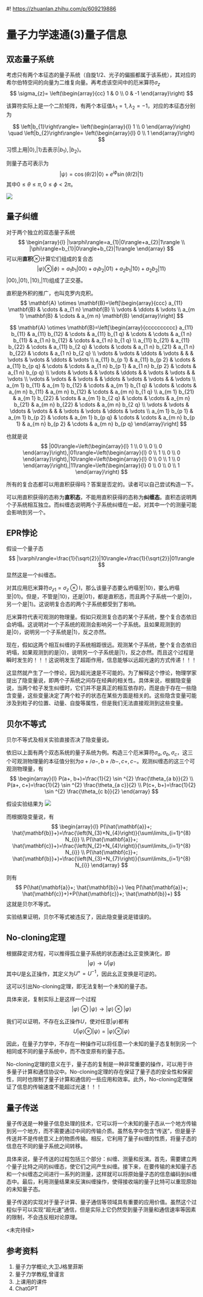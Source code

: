 #! https://zhuanlan.zhihu.com/p/609219886
# 量子力学速通(3)量子信息

## 双态量子系统

考虑只有两个本征态的量子系统（自旋1/2、光子的偏振都属于该系统），其对应的希尔伯特空间的向量为二维复向量。再考虑该空间中的厄米算符$\sigma_{z}$
$$
\sigma_{z}=
\left(\begin{array}{cc}
1 & 0 \\
0 & -1
\end{array}\right)
$$

该算符实际上是一个二阶矩阵，有两个本征值$\lambda_{1}=1,\lambda_{2}=-1$，对应的本征态分别为

$$
\left|b_{1}\right\rangle=
\left(\begin{array}{l}
1 \\
0
\end{array}\right) \quad
\left|b_{2}\right\rangle=
\left(\begin{array}{l}
0 \\
1
\end{array}\right)
$$
习惯上用$|0\rangle,|1\rangle$去表示$\left|b_{1}\right\rangle,\left|b_{2}\right\rangle$。

则量子态可表示为
$$
|\psi\rangle=\cos (\theta / 2)|0\rangle+e^{i \phi} \sin (\theta / 2)|1\rangle
$$
其中$0 \leq \theta \leq \pi,0 \leq \phi<2 \pi$。

![](PasteImage/2023-02-24-16-57-24.png)


## 量子纠缠

<!-- 
对于一个双态量子系统，可能的量子态为$|0\rangle,|1\rangle$。当有两个这样的系统时，可能的量子态为$|00\rangle,|01\rangle,|10\rangle,|11\rangle$；三个这样的系统时，可能的量子态为$|000\rangle,|001\rangle,|010\rangle,|011\rangle,|100\rangle,|101\rangle,|110\rangle,|111\rangle$。 -->

对于两个独立的双态量子系统
$$
\begin{array}{l}
|\varphi\rangle=a_{1}|0\rangle+a_{2}|1\rangle \\
|\phi\rangle=b_{1}|0\rangle+b_{2}|1\rangle
\end{array}
$$
可以用**直积**$\otimes$计算它们组成的复合态
$$
|\varphi\rangle \otimes|\phi\rangle= a_{1} b_{1}|00\rangle+a_{1} b_{2}|01\rangle+a_{2} b_{1}|10\rangle+a_{2} b_{2}|11\rangle
$$
$|00\rangle,|01\rangle,|10\rangle,|11\rangle$组成了正交基。

直积是外积的推广，也叫克罗内克积。
$$
\mathbf{A} \otimes \mathbf{B}=\left[\begin{array}{ccc}
a_{11} \mathbf{B} & \cdots & a_{1 n} \mathbf{B} \\
\vdots & \ddots & \vdots \\
a_{m 1} \mathbf{B} & \cdots & a_{m n} \mathbf{B}
\end{array}\right]
$$

$$
\mathbf{A} \otimes \mathbf{B}=\left[\begin{array}{cccccccccc}
a_{11} b_{11} & a_{11} b_{12} & \cdots & a_{11} b_{1 q} & \cdots & \cdots & a_{1 n} b_{11} & a_{1 n} b_{12} & \cdots & a_{1 n} b_{1 q} \\
a_{11} b_{21} & a_{11} b_{22} & \cdots & a_{11} b_{2 q} & \cdots & \cdots & a_{1 n} b_{21} & a_{1 n} b_{22} & \cdots & a_{1 n} b_{2 q} \\
\vdots & \vdots & \ddots & \vdots & & & \vdots & \vdots & \ddots & \vdots \\
a_{11} b_{p 1} & a_{11} b_{p 2} & \cdots & a_{11} b_{p q} & \cdots & \cdots & a_{1 n} b_{p 1} & a_{1 n} b_{p 2} & \cdots & a_{1 n} b_{p q} \\
\vdots & \vdots & & \vdots & \ddots & & \vdots & \vdots & & \vdots \\
\vdots & \vdots & & \vdots & & \ddots & \vdots & \vdots & & \vdots \\
a_{m 1} b_{11} & a_{m 1} b_{12} & \cdots & a_{m 1} b_{1 q} & \cdots & \cdots & a_{m n} b_{11} & a_{m n} b_{12} & \cdots & a_{m n} b_{1 q} \\
a_{m 1} b_{21} & a_{m 1} b_{22} & \cdots & a_{m 1} b_{2 q} & \cdots & \cdots & a_{m n} b_{21} & a_{m n} b_{22} & \cdots & a_{m n} b_{2 q} \\
\vdots & \vdots & \ddots & \vdots & & & \vdots & \vdots & \ddots & \vdots \\
a_{m 1} b_{p 1} & a_{m 1} b_{p 2} & \cdots & a_{m 1} b_{p q} & \cdots & \cdots & a_{m n} b_{p 1} & a_{m n} b_{p 2} & \cdots & a_{m n} b_{p q}
\end{array}\right]
$$

也就是说
$$
|00\rangle=\left(\begin{array}{l}
1 \\
0 \\
0 \\
0
\end{array}\right),|01\rangle=\left(\begin{array}{l}
0 \\
1 \\
0 \\
0
\end{array}\right),|10\rangle=\left(\begin{array}{l}
0 \\
0 \\
1 \\
0
\end{array}\right),|11\rangle=\left(\begin{array}{l}
0 \\
0 \\
0 \\
1
\end{array}\right)
$$

所有的复合态都可以用直积获得吗？答案是否定的。读者可以自己尝试构造一下。

可以用直积获得的态称为**直积态**，不能用直积获得的态称为**纠缠态**。直积态说明两个子系统相互独立。而纠缠态说明两个子系统纠缠在一起，对其中一个的测量可能会影响到另一个。

## EPR悖论

假设一个量子态
$$
|\varphi\rangle=\frac{1}{\sqrt{2}}|10\rangle+\frac{1}{\sqrt{2}}|01\rangle
$$
显然这是一个纠缠态。

对其应用厄米算符$\sigma_{z 1}=\sigma_{z} \otimes \mathrm{I}$，那么该量子态要么坍塌至$|10\rangle$，要么坍塌至$|01\rangle$。但是，不管是$|10\rangle$，还是$|01\rangle$，都是直积态，而且两个子系统一个是$|0\rangle$，另一个是$|1\rangle$。这说明复合态的两个子系统都受到了影响。

厄米算符代表可观测的物理量。假如只观测复合态的某个子系统，整个复合态依旧会坍塌。这说明对一个子系统的观测会影响另一个子系统。且如果观测到的是$|0\rangle$，说明另一个子系统是$|1\rangle$，反之亦然。

现在，假如这两个相互纠缠的子系统相距很远。观测某个子系统，整个复合态依旧坍塌，如果观测到的是$|0\rangle$，说明另一个子系统是$|1\rangle$，反之亦然。而且这个过程是瞬时发生的！！！这说明发生了超距作用，信息能够以远超光速的方式传递！！！

这显然就产生了一个悖论，因为超光速是不可能的。为了解释这个悖论，物理学家提出了隐变量说，即两个子系统之间存在经典的相关性。具体来说，根据隐变量说，当两个粒子发生纠缠时，它们并不是真正的相互依存的，而是由于存在一些隐含变量，这些变量决定了两个粒子的状态在某些方面是相关的。这些隐含变量可能涉及到粒子的位置、动量、自旋等属性，但是我们无法直接观测到这些变量。

## 贝尔不等式

贝尔不等式及相关实验直接否决了隐变量说。

依旧以上面有两个双态系统的量子系统为例。构造三个厄米算符$\sigma_{a},\sigma_{b},\sigma_{c}$，这三个可观测物理量的本征值分别为$a+/a-,b+/b-,c+,c-$。观测纠缠态的这三个可观测物理量，有
$$
\begin{array}{l}
P(a+, b+)=\frac{1}{2} \sin ^{2} \frac{\theta_{a b}}{2} \\
P(a+, c+)=\frac{1}{2} \sin ^{2} \frac{\theta_{a c}}{2} \\
P(c+, b+)=\frac{1}{2} \sin ^{2} \frac{\theta_{c b}}{2}
\end{array}
$$

假设实验结果为
![](PasteImage/2023-02-24-20-31-52.png)

而根据隐变量说，有
$$
\begin{array}{l}
P(\hat{\mathbf{a}}+; \hat{\mathbf{b}}+)=\frac{\left(N_{3}+N_{4}\right)}{\sum\limits_{i=1}^{8} N_{i}} \\
P(\hat{\mathbf{a}}+; \hat{\mathbf{c}}+)=\frac{\left(N_{2}+N_{4}\right)}{\sum\limits_{i=1}^{8} N_{i}} \\
P(\hat{\mathbf{c}}+; \hat{\mathbf{b}}+)=\frac{\left(N_{3}+N_{7}\right)}{\sum\limits_{i=1}^{8} N_{i}}
\end{array}
$$

则有
$$
P(\hat{\mathbf{a}}+; \hat{\mathbf{b}}+) \leq P(\hat{\mathbf{a}}+; \hat{\mathbf{c}}+)+P(\hat{\mathbf{c}}+; \hat{\mathbf{b}}+)
$$
这就是贝尔不等式。

实验结果证明，贝尔不等式被违反了，因此隐变量说是错误的。

## No-cloning定理

根据薛定谔方程，可以推得孤立量子系统的状态通过幺正变换演化，即
$$
|\varphi\rangle \rightarrow U|\varphi\rangle
$$
其中$U$是幺正操作，其定义为$U^{+}=U^{-1}$，因此幺正变换是可逆的。

这可以引出No-cloning定理，即无法复制一个未知的量子态。

具体来说，复制实际上是这样一个过程
$$
\left|\varphi\right\rangle \otimes|\psi\rangle \rightarrow \left|\varphi\right\rangle \otimes\left|\varphi\right\rangle
$$

我们可以证明，不存在幺正操作$U$，使对任意$\left|\varphi\right\rangle$都有
$$
U|\varphi\rangle \otimes|\psi\rangle=|\varphi\rangle \otimes|\varphi\rangle
$$

因此，在量子力学中，不存在一种操作可以将任意一个未知的量子态复制到另一个相同或不同的量子系统中，而不改变原有的量子态。

No-cloning定理的意义在于，量子态的复制是一种非常重要的操作，可以用于许多量子计算和通信协议中。No-cloning定理的存在保证了量子态的安全性和保密性，同时也限制了量子计算和通信的一些应用和效率。此外，No-cloning定理保证了信息的传输速度不能超过光速！！！

## 量子传送

量子传送是一种量子信息处理的技术，它可以将一个未知的量子态从一个地方传输到另一个地方，而不需要通过中间的传输介质。虽然名字中包含“传送”，但是量子传送并不是传统意义上的物质传输。相反，它利用了量子纠缠的性质，将量子态的信息在不同的量子系统之间转移。

具体来说，量子传送的过程包括三个部分：纠缠、测量和反演。首先，需要建立两个量子比特之间的纠缠态，使它们之间产生纠缠。接下来，在要传输的未知量子态和一个纠缠态之间进行一系列的测量，这样就可以将原始量子态的信息编码到纠缠态中。最后，利用测量结果来反演纠缠操作，使得接收端的量子比特可以重现原始的未知量子态。

量子传送的实现对于量子计算、量子通信等领域具有重要的应用价值。虽然这个过程似乎可以实现“超光速”通信，但是实际上它仍然受到量子测量和通信速率等因素的限制，不会违反相对论原理。





<未完待续>

## 参考资料

1. 量子力学概论,大卫J格里菲斯
2. 量子力学教程,曾谨言
3. 上课用的课件
4. ChatGPT
